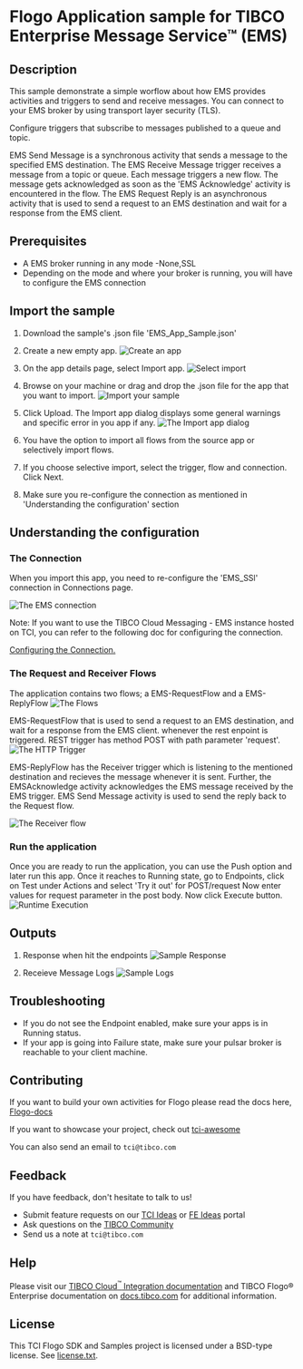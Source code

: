 # Flogo Application sample for TIBCO Enterprise Message Service™ (EMS)


## Description

This sample demonstrate a simple worflow about how EMS provides activities and triggers to send and receive messages. You can connect to your EMS broker by using transport layer security (TLS).

Configure triggers that subscribe to messages published to a queue and topic.

EMS Send Message is a synchronous activity that sends a message to the specified EMS destination. 
The EMS Receive Message trigger receives a message from a topic or queue. Each message triggers a new flow. The message gets acknowledged as soon as the 'EMS Acknowledge' activity is encountered in the flow.
The EMS Request Reply is an asynchronous activity that is used to send a request to an EMS destination and wait for a response from the EMS client.


## Prerequisites

* A EMS broker running in any mode -None,SSL
* Depending on the mode and where your broker is running, you will have to configure the EMS connection


## Import the sample

1. Download the sample's .json file 'EMS_App_Sample.json'

2. Create a new empty app.
![Create an app](../../../import-screenshots/2.png)

3. On the app details page, select Import app.
![Select import](../../../import-screenshots/3.png)

4. Browse on your machine or drag and drop the .json file for the app that you want to import.
![Import your sample](../../../import-screenshots/EMS/ImportApp.png)

5. Click Upload. The Import app dialog displays some general warnings and specific error in you app if any.
![The Import app dialog](../../../import-screenshots/EMS/ImportDialog.png)

6. You have the option to import all flows from the source app or selectively import flows.

7. If you choose selective import, select the trigger, flow and connection. Click Next.

8. Make sure you re-configure the connection as mentioned in 'Understanding the configuration' section

## Understanding the configuration

### The Connection
When you import this app, you need to re-configure the 'EMS_SSl' connection in Connections page. 

![The EMS connection](../../../import-screenshots/EMS/EMS_SSl.png)

Note: If you want to use the TIBCO Cloud Messaging - EMS instance hosted on TCI, you can refer to the following doc for configuring the connection.

[Configuring the Connection.](https://integration.cloud.tibco.com/docs/index.html#Subsystems/flogo-ems/users-guide/ems-creating-an-ems-connection.html?TocPath=TIBCO%2520Flogo%25C2%25AE%2520Connector%2520for%2520TIBCO%2520Enterprise%2520Message%2520Service%25E2%2584%25A2%257CCreating%2520an%2520EMS%2520Connection%257C_____0)


### The Request and Receiver Flows
The application contains two flows; a EMS-RequestFlow and a EMS-ReplyFlow
![The Flows](../../../import-screenshots/EMS/EMS_flows.png)

EMS-RequestFlow that is used to send a request to an EMS destination, and wait for a response from the EMS client. whenever the rest enpoint is triggered. REST trigger has method POST with path parameter 'request'.  
![The HTTP Trigger](../../../import-screenshots/EMS/EMS-RequestFlow.png)


EMS-ReplyFlow has the Receiver trigger which is listening to the mentioned destination and recieves the message whenever it is sent. Further, the EMSAcknowledge activity acknowledges the EMS message received by the EMS trigger. EMS Send Message activity is used to send the reply back to the Request flow.

![The Receiver flow](../../../import-screenshots/EMS/Receiver.png)


### Run the application
Once you are ready to run the application, you can use the Push option and later run this app.
Once it reaches to Running state, go to Endpoints, click on Test under Actions and select 'Try it out' for POST/request
Now enter values for request parameter in the post body.
Now click Execute button.
![Runtime Execution](../../../import-screenshots/EMS/EMS_endpoint_inputs.png)

## Outputs

1. Response when hit the endpoints
![Sample Response](../../../import-screenshots/EMS/EMS_endpoint_output.png)

2. Receieve Message Logs
![Sample Logs](../../../import-screenshots/EMS/EMS_receiveMessages_logs.png)



## Troubleshooting

* If you do not see the Endpoint enabled, make sure your apps is in Running status.
* If your app is going into Failure state, make sure your pulsar broker is reachable to your client machine.


## Contributing
If you want to build your own activities for Flogo please read the docs here, [Flogo-docs](https://tibcosoftware.github.io/flogo/)

If you want to showcase your project, check out [tci-awesome](https://github.com/TIBCOSoftware/tci-awesome)

You can also send an email to `tci@tibco.com`

## Feedback
If you have feedback, don't hesitate to talk to us!

* Submit feature requests on our [TCI Ideas](https://ideas.tibco.com/?project=TCI) or [FE Ideas](https://ideas.tibco.com/?project=FE) portal
* Ask questions on the [TIBCO Community](https://community.tibco.com/answers/product/344006)
* Send us a note at `tci@tibco.com`

## Help
Please visit our [TIBCO Cloud<sup>&trade;</sup> Integration documentation](https://integration.cloud.tibco.com/docs/) and TIBCO Flogo® Enterprise documentation on [docs.tibco.com](https://docs.tibco.com/) for additional information.

## License
This TCI Flogo SDK and Samples project is licensed under a BSD-type license. See [license.txt](license.txt).
